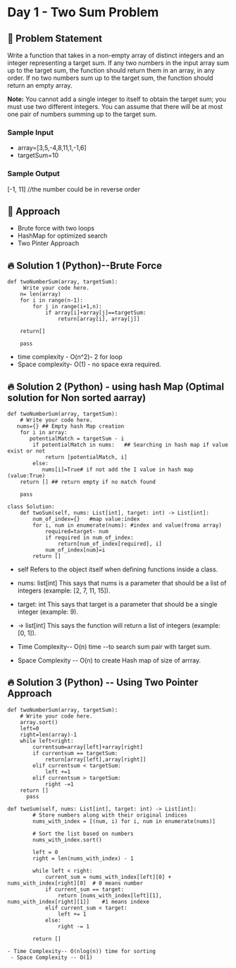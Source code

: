 # Day 1 - Two Sum Problem

## 📜 Problem Statement
Write a function that takes in a non-empty array of distinct integers and an integer representing a target sum. If any two numbers in the input array sum up to the target sum, the function should return them in an array, in any order.
If no two numbers sum up to the target sum, the function should return an empty array.

**Note:**
You cannot add a single integer to itself to obtain the target sum; you must use two different integers.
You can assume that there will be at most one pair of numbers summing up to the target sum.


### Sample Input
- array=[3,5,-4,8,11,1,-1,6]
- targetSum=10
### Sample Output
[-1, 11] //the number could be in reverse order


## 🧠 Approach
- Brute force with two loops 
- HashMap for optimized search 
- Two Pinter Approach 

## 🔥 Solution 1 (Python)--Brute Force
```
def twoNumberSum(array, targetSum):
     Write your code here.
    n= len(array)
    for i in range(n-1):
        for j in range(i+1,n):
            if array[i]+array[j]==targetSum:
                return[array[i], array[j]]

    return[]
        
    pass
```
- time complexity - O(n^2)- 2 for loop
- Space complexity- O(1) - no space exra required.
    
## 🔥 Solution 2 (Python) - using hash Map (Optimal solution for Non sorted aarray)
```
def twoNumberSum(array, targetSum):
    # Write your code here.
   nums={} ## Empty hash Map creation 
    for i in array:
       potentialMatch = targetSum - i
        if potentialMatch in nums:   ## Searching in hash map if value exist or not 
            return [potentialMatch, i]
        else:
           nums[i]=True# if not add the I value in hash map (value:True)
    return [] ## return empty if no match found
    
    pass
```
```
class Solution:
    def twoSum(self, nums: List[int], target: int) -> List[int]: 
        num_of_index={}   #map value:index
        for i, num in enumerate(nums): #index and value(froma array)
            required=target- num
            if required in num_of_index:
                return[num_of_index[required], i]
            num_of_index[num]=i
        return []
```
- self	Refers to the object itself when defining functions inside a class.
- nums: list[int]	This says that nums is a parameter that should be a list of integers (example: [2, 7, 11, 15]).
- target: int	This says that target is a parameter that should be a single integer (example: 9).
- -> list[int]	This says the function will return a list of integers (example: [0, 1]).
   
- Time Complexity-- O(n) time --to search sum pair with target sum. 
 - Space Complexity -- O(n) to create Hash map of size of arrray.
    

 ## 🔥 Solution 3 (Python) -- Using Two Pointer Approach
```
def twoNumberSum(array, targetSum):
    # Write your code here.
    array.sort()
    left=0
    right=len(array)-1
    while left<right:
        currentsum=array[left]+array[right]
        if currentsum == targetSum:
            return[array[left],array[right]]
        elif currentsum < targetSum:
            left +=1
        elif currentsum > targetSum:
            right -=1
    return []
      pass
```
```
def twoSum(self, nums: List[int], target: int) -> List[int]:
        # Store numbers along with their original indices
        nums_with_index = [(num, i) for i, num in enumerate(nums)]
        
        # Sort the list based on numbers
        nums_with_index.sort()
        
        left = 0
        right = len(nums_with_index) - 1
        
        while left < right:
            current_sum = nums_with_index[left][0] + nums_with_index[right][0]  # 0 means number 
            if current_sum == target:
                return [nums_with_index[left][1], nums_with_index[right][1]]    #1 means indexe
            elif current_sum < target:
                left += 1
            else:
                right -= 1
                
        return []
```
      
    - Time Complexity-- O(nlog(n)) time for sorting
     - Space Complexity -- O(1)

     

